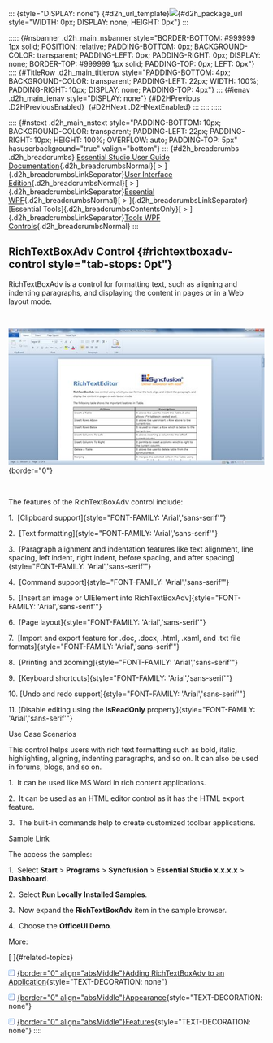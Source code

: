 ::: {style="DISPLAY: none"}
[](ms-xhelp:///?Id=d2h_url_template){#d2h_url_template}![](!package_url!){#d2h_package_url style="WIDTH: 0px; DISPLAY: none; HEIGHT: 0px"}
:::

::::: {#nsbanner .d2h_main_nsbanner style="BORDER-BOTTOM: #999999 1px solid; POSITION: relative; PADDING-BOTTOM: 0px; BACKGROUND-COLOR: transparent; PADDING-LEFT: 0px; PADDING-RIGHT: 0px; DISPLAY: none; BORDER-TOP: #999999 1px solid; PADDING-TOP: 0px; LEFT: 0px"}
:::: {#TitleRow .d2h_main_titlerow style="PADDING-BOTTOM: 4px; BACKGROUND-COLOR: transparent; PADDING-LEFT: 22px; WIDTH: 100%; PADDING-RIGHT: 10px; DISPLAY: none; PADDING-TOP: 4px"}
::: {#ienav .d2h_main_ienav style="DISPLAY: none"}
[](ms-xhelp:///?Id=74d5da7e-a94e-4e13-ac05-993c6fa67207){#D2HPrevious .D2HPreviousEnabled}  [](ms-xhelp:///?Id=33f472cb-c1c4-443a-b36f-06f4a06c22bb){#D2HNext .D2HNextEnabled}
:::
::::
:::::

:::: {#nstext .d2h_main_nstext style="PADDING-BOTTOM: 10px; BACKGROUND-COLOR: transparent; PADDING-LEFT: 22px; PADDING-RIGHT: 10px; HEIGHT: 100%; OVERFLOW: auto; PADDING-TOP: 5px" hasuserbackground="true" valign="bottom"}
::: {#d2h_breadcrumbs .d2h_breadcrumbs}
[Essential Studio User Guide Documentation](ms-xhelp:///?Id=12457748-09e3-4d74-a240-8e049cedf030){.d2h_breadcrumbsNormal}[ \> ]{.d2h_breadcrumbsLinkSeparator}[User Interface Edition](ms-xhelp:///?Id=c29296b7-531c-413b-a0ec-488ca1f7f669){.d2h_breadcrumbsNormal}[ \> ]{.d2h_breadcrumbsLinkSeparator}[Essential WPF](ms-xhelp:///?Id=7f4f82c5-151c-4262-94d0-75c4626c77bc){.d2h_breadcrumbsNormal}[ \> ]{.d2h_breadcrumbsLinkSeparator}[Essential Tools]{.d2h_breadcrumbsContentsOnly}[ \> ]{.d2h_breadcrumbsLinkSeparator}[Tools WPF Controls](ms-xhelp:///?Id=2ea58a12-9426-4a63-96b4-89eb80232c2c){.d2h_breadcrumbsNormal}
:::

## RichTextBoxAdv Control {#richtextboxadv-control style="tab-stops: 0pt"}

RichTextBoxAdv is a control for formatting text, such as aligning and indenting paragraphs, and displaying the content in pages or in a Web layout mode.

 

![](ImagesExt/image30_797.jpg){border="0"}

 

The features of the RichTextBoxAdv control include:

1.  [Clipboard support]{style="FONT-FAMILY: 'Arial','sans-serif'"}

2.  [Text formatting]{style="FONT-FAMILY: 'Arial','sans-serif'"}

3.  [Paragraph alignment and indentation features like text alignment, line spacing, left indent, right indent, before spacing, and after spacing]{style="FONT-FAMILY: 'Arial','sans-serif'"}

4.  [Command support]{style="FONT-FAMILY: 'Arial','sans-serif'"}

5.  [Insert an image or UIElement into RichTextBoxAdv]{style="FONT-FAMILY: 'Arial','sans-serif'"}

6.  [Page layout]{style="FONT-FAMILY: 'Arial','sans-serif'"}

7.  [Import and export feature for .doc, .docx, .html, .xaml, and .txt file formats]{style="FONT-FAMILY: 'Arial','sans-serif'"}

8.  [Printing and zooming]{style="FONT-FAMILY: 'Arial','sans-serif'"}

9.  [Keyboard shortcuts]{style="FONT-FAMILY: 'Arial','sans-serif'"}

10\. [Undo and redo support]{style="FONT-FAMILY: 'Arial','sans-serif'"}

11\. [Disable editing using the **IsReadOnly** property]{style="FONT-FAMILY: 'Arial','sans-serif'"}

Use Case Scenarios

This control helps users with rich text formatting such as bold, italic, highlighting, aligning, indenting paragraphs, and so on. It can also be used in forums, blogs, and so on.

1.  It can be used like MS Word in rich content applications.

2.  It can be used as an HTML editor control as it has the HTML export feature.

3.  The built-in commands help to create customized toolbar applications.

Sample Link

The access the samples:

1.  Select **Start** \> **Programs** \> **Syncfusion** \> **Essential Studio x.x.x.x** \> **Dashboard**.

2.  Select **Run Locally Installed Samples**.

3.  Now expand the **RichTextBoxAdv** item in the sample browser.

4.  Choose the **OfficeUI Demo**.

More:

[ ]{#related-topics}

[![](button.gif){border="0" align="absMiddle"}Adding RichTextBoxAdv to an Application](ms-xhelp:///?Id=33f472cb-c1c4-443a-b36f-06f4a06c22bb){style="TEXT-DECORATION: none"}

[![](button.gif){border="0" align="absMiddle"}Appearance](ms-xhelp:///?Id=4b8fed3f-3d9c-42c9-a42c-09db4f7741fb){style="TEXT-DECORATION: none"}

[![](button.gif){border="0" align="absMiddle"}Features](ms-xhelp:///?Id=1c85664d-494f-4e10-a514-997b8745076b){style="TEXT-DECORATION: none"}
::::
